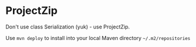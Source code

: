 # ProjectZip

Don't use class Serialization (yuk) - use ProjectZip.

Use `mvn deploy` to install into your local Maven directory `~/.m2/repositories`
